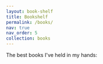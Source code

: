 ```yaml
---
layout: book-shelf
title: Bookshelf
permalink: /books/
nav: true
nav_order: 5
collection: books
---
```


The best books I've held in my hands:


